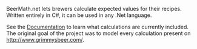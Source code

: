BeerMath.net lets brewers calculate expected values for their recipes. Written entirely in C#, it can be used in any .Net language.

See the [Documentation](https://github.com/vtbassmatt/BeerMath.Net/tree/master/Documentation) to learn what calculations are currently included. The original goal of the project was to model every calculation present on http://www.grimmysbeer.com/.